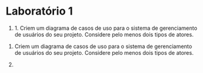 <h1> Laboratório 1</h1>

<ol>
<li> 1. Criem um diagrama de casos de uso para o sistema de gerenciamento de usuários do seu projeto. Considere pelo menos dois tipos de atores. </li>
</ol>

1. Criem um diagrama de casos de uso para o sistema de gerenciamento de usuários do seu projeto. Considere pelo menos dois tipos de atores.

2.
